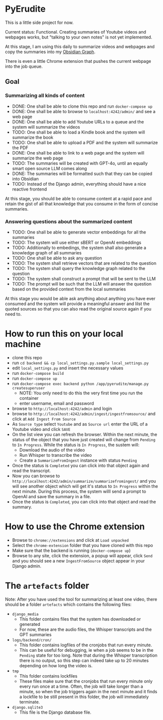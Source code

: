 # PyErudite

This is a little side project for now.

Current status: Functional. Creating summaries of Youtube videos and webpages
works, but "talking to your own notes" is not yet implemented.

At this stage, I am using this daily to summarize videos and webpages and copy
the summaries into my [Obsidian Graph](https://obsidian.md/).

There is even a little Chrome extension that pushes the current webpage into
the job queue.

## Goal

### Summarizing all kinds of content

- DONE: One shall be able to clone this repo and run `docker-compose up`
- DONE: One shall be able to browse to `localhost:4242/admin/` and see a web page
- DONE: One shall be able to add Youtube URLs to a queue and the system will summarize
  the videos
- TODO: One shall be able to load a Kindle book and the system will summarize the
  book
- TODO: One shall be able to upload a PDF and the system will summarize the PDF
- DONE: One shall be able to link to a web page and the system will summarize the web
  page
- TODO: The summaries will be created with GPT-4o, until an equally smart open
  source LLM comes along
- DONE: The summaries will be formatted such that they can be copied into Obsidian
- TODO: Instead of the Django admin, everything should have a nice reactive
  frontend

At this stage, you should be able to consume content at a rapid pace and retain
the gist of all that knowledge that you consume in the form of concise
summaries.

### Answering questions about the summarized content

- TODO: One shall be able to generate vector embeddings for all the summaries
- TODO: The system will use either sBERT or OpenAI embeddings
- TODO: Additionally to embedings, the system shall also generate a knowledge
  graph of all summaries
- TODO: One shall be able to ask any question
- TODO: The system shall retrieve vectors that are related to the question
- TODO: The system shall query the knowledge graph related to the question
- TODO: The system shall construct a prompt that will be sent to the LLM
- TODO: The prompt will be such that the LLM will answer the question based on
  the provided context from the local summaries

At this stage you would be able ask anything about anything you have ever
consumed and the system will provide a meaningful answer and lilst the quoted
sources so that you can also read the original source again if you need to.

# How to run this on your local machine

- clone this repo
- run `cd backend && cp local_settings.py.sample local_settings.py`
- edit `local_settings.py` and insert the necessary values
- run `docker-compose build`
- run `docker-compose up`
- run `docker-compose exec backend python /app/pyerudite/manage.py createsuperuser`
  - NOTE: You only need to do this the very first time you run the container
  - enter username, email and password
- browse to `http://localhost:4242/admin` and login
- browse to `http://localhost:4242/admin/ingest/ingestfromsource/` and click at
  `Add Ingest From Source`
- As `Source type` select `Youtube` and as `Source url` enter the URL of a
  Youtube video and click `SAVE`
- On the list view you can refresh the browser. Within the next minute, the
  status of the object that you have just created will change from `Pending`
  to `In Progress`. While the status is `In Progress`, the sustem will:
  - Download the audio of the video
  - Run Whisper to transcribe the video
  - Create a `SummarizeFromIngest` instance with status `Pending`
- Once the status is `Completed` you can click into that object again and
  read the transcript.
- Now you can browse to `http://localhost:4242/admin/summarize/summarizefromingest/`
  and you will see another object which will get it's status to `In Progress`
  within the next minute. During this process, the system willl send a prompt
  to OpenAI and save the summary in a file.
- Once the status is `Completed`, you can click into that object and read
  the summary.

# How to use the Chrome extension

- Browse to `chrome://extensions` and click at `Load unpacked`
- Select the `chrome-extension` folder that you have cloned with this repo
- Make sure that the backend is running (`docker-compose up`)
- Browse to any site, click the extension, a popup will appear, click `Send`
  and you should see a new `IngestFromSource` object appear in your Django
  admin.

# The `artefacts` folder

Note: After you have used the tool for summarizing at least one video, there
should be a folder `artefacts` which contains the following files:

- `django_media`
  - This folder contains files that the system has downloaded or generated
  - For now, these are the audio files, the Whisper transcripts and the
    GPT summaries
- `logs/backend/cron/`
  - This folder contains logfiles of the cronjobs that run every minute.
  - This can be useful for debugging, ie when a job seems to be in the
    `Pending` state for too long. Note that during the Whisper transcription
    there is no output, so this step can indeed take up to 20 minutes depending
    on how long the video is.
- `tmp`
  - This folder contains lockfiles
  - These files make sure that the cronjobs that run every minute only every
    run once at a time. Often, the job will take longer than a minute, so
    when the job triggers again in the next minute and it finds a lockfile
    to be still present in this folder, the job will immediately terminate.
- `django.sqlite3`
  - This file is the Django database file.
